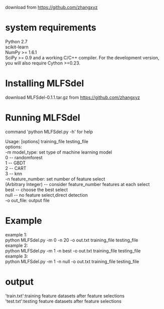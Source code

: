 download from https://github.com/zhangxyz 

system requirements
============
Python 2.7<br>
scikit-learn <br>
NumPy >= 1.6.1<br>
SciPy >= 0.9 and a working C/C++ compiler. For the development version,
you will also require Cython >=0.23.<br>

Installing MLFSdel
============
download MLFSdel-0.1.1.tar.gz from https://github.com/zhangxyz <br>

Running MLFSdel
============
command 'python MLFSdel.py -h' for help <br>

Usage: [options] training_file testing_file <br>
options:<br>
-m model_type: set type of machine learning model<br>
	0 -- randomforest<br>
	1 -- GBDT<br>
	2 -- CART<br>
	3 -- knn<br>
-n feature_number: set number of feature select<br>
	(Arbitrary Integer) -- consider feature_number features at each select <br>
	best -- choose the best select<br>
	null -- no feature select,direct detection<br>
-o out_file: output file<br>

Example
============
example 1: <br>
python MLFSdel.py -m 0 -n 20 -o out.txt training_file testing_file<br>
example 2: <br>
python MLFSdel.py -m 1 -n best -o out.txt training_file testing_file<br>
example 3:<br>
python MLFSdel.py -m 1 -n null -o out.txt training_file testing_file<br>

output	
============
'train.txt':training feature datasets after feature selections<br>
'test.txt':testing feature datasets after feature selections<br>



